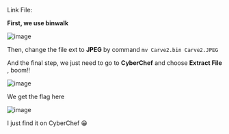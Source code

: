 Link File: 

**First, we use binwalk**

![image](https://user-images.githubusercontent.com/61643034/189169705-8a13928d-5f28-4cc5-bcbe-0dd14d671a4f.png)


Then, change the file ext to **JPEG** by command ```mv Carve2.bin Carve2.JPEG```

And the final step, we just need to go to **CyberChef** and choose **Extract File** , boom!! 

![image](https://user-images.githubusercontent.com/61643034/189173916-5420dc7f-7df9-4e08-9da2-3f9ba785ba83.png)

We get the flag here

![image](https://user-images.githubusercontent.com/61643034/189174926-3a0fea5b-f404-4f70-b108-7bcd13e93ce1.png)

I just find it on CyberChef 😁


